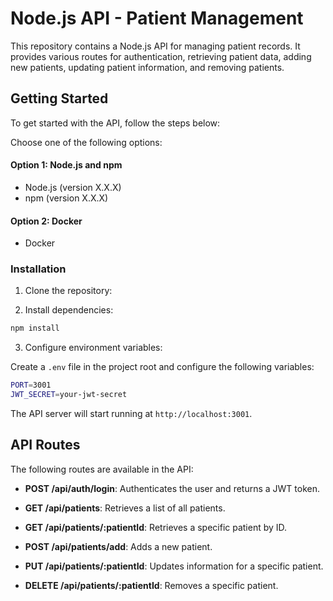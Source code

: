 # Node.js API - Patient Management

This repository contains a Node.js API for managing patient records. It provides various routes for authentication, retrieving patient data, adding new patients, updating patient information, and removing patients.

## Getting Started

To get started with the API, follow the steps below:

Choose one of the following options:

#### Option 1: Node.js and npm

- Node.js (version X.X.X)
- npm (version X.X.X)

#### Option 2: Docker

- Docker

### Installation

1. Clone the repository:

2. Install dependencies:
```bash
npm install
```

3. Configure environment variables:

Create a `.env` file in the project root and configure the following variables:
```bash
PORT=3001
JWT_SECRET=your-jwt-secret
```

The API server will start running at `http://localhost:3001`.

## API Routes

The following routes are available in the API:

- **POST /api/auth/login**: Authenticates the user and returns a JWT token.

- **GET /api/patients**: Retrieves a list of all patients.

- **GET /api/patients/:patientId**: Retrieves a specific patient by ID.

- **POST /api/patients/add**: Adds a new patient.

- **PUT /api/patients/:patientId**: Updates information for a specific patient.

- **DELETE /api/patients/:patientId**: Removes a specific patient.


